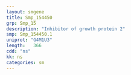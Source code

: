 ```yaml
---
layout: smgene
title: Smp_154450
grp: Smp_15
description: "Inhibitor of growth protein 2"
smp: Smp_154450.1
uniprot: "G4M1U3"
length:   366
cdd: "ns"
kk: ns
categories: sm
---
```

